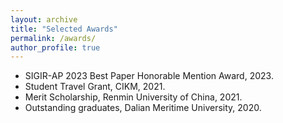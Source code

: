 ```yaml
---
layout: archive
title: "Selected Awards"
permalink: /awards/
author_profile: true
---
```


- SIGIR-AP 2023 Best Paper Honorable Mention Award, 2023.
- Student Travel Grant, CIKM, 2021.
- Merit Scholarship, Renmin University of China, 2021.
- Outstanding graduates, Dalian Meritime University, 2020.
